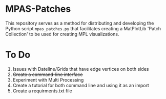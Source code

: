 # MPAS-Patches

This repository serves as a method for distributing and developing the Python
script `mpas_patches.py` that facilitates creating a MatPlotLib 'Patch
Collection' to be used for creating MPL visualizations.

# To Do

1. Issues with Dateline/Grids that have edge vertices on both sides
2. ~~Create a command-line interface~~
3. Experiment with Multi Processing
4. Create a tutorial for both command line and using it as an import
5. Create a requirments.txt file

